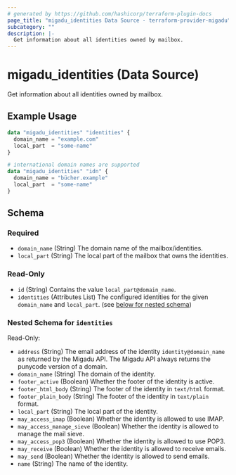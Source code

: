 ```yaml
---
# generated by https://github.com/hashicorp/terraform-plugin-docs
page_title: "migadu_identities Data Source - terraform-provider-migadu"
subcategory: ""
description: |-
  Get information about all identities owned by mailbox.
---
```


# migadu_identities (Data Source)

Get information about all identities owned by mailbox.

## Example Usage

```terraform
data "migadu_identities" "identities" {
  domain_name = "example.com"
  local_part  = "some-name"
}

# international domain names are supported
data "migadu_identities" "idn" {
  domain_name = "bücher.example"
  local_part  = "some-name"
}
```

<!-- schema generated by tfplugindocs -->
## Schema

### Required

- `domain_name` (String) The domain name of the mailbox/identities.
- `local_part` (String) The local part of the mailbox that owns the identities.

### Read-Only

- `id` (String) Contains the value `local_part@domain_name`.
- `identities` (Attributes List) The configured identities for the given `domain_name` and `local_part`. (see [below for nested schema](#nestedatt--identities))

<a id="nestedatt--identities"></a>
### Nested Schema for `identities`

Read-Only:

- `address` (String) The email address of the identity `identity@domain_name` as returned by the Migadu API. The Migadu API always returns the punycode version of a domain.
- `domain_name` (String) The domain of the identity.
- `footer_active` (Boolean) Whether the footer of the identity is active.
- `footer_html_body` (String) The footer of the identity in `text/html` format.
- `footer_plain_body` (String) The footer of the identity in `text/plain` format.
- `local_part` (String) The local part of the identity.
- `may_access_imap` (Boolean) Whether the identity is allowed to use IMAP.
- `may_access_manage_sieve` (Boolean) Whether the identity is allowed to manage the mail sieve.
- `may_access_pop3` (Boolean) Whether the identity is allowed to use POP3.
- `may_receive` (Boolean) Whether the identity is allowed to receive emails.
- `may_send` (Boolean) Whether the identity is allowed to send emails.
- `name` (String) The name of the identity.


